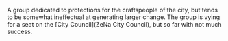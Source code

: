 A group dedicated to protections for the craftspeople of the city, but tends to be somewhat ineffectual at generating larger change. The group is vying for a seat on the [City Council](ZeNa City Council), but so far with not much success.